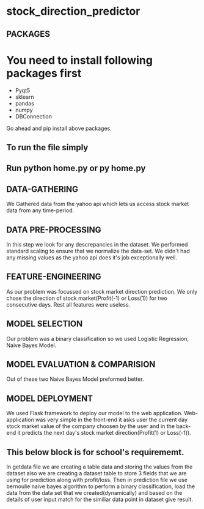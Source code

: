 # stock_direction_predictor


## PACKAGES
<h1>You need to install following packages first</h1>
<ul><li> Pyqt5</li>
<li>sklearn </li>
<li>pandas </li>
<li> numpy </li>
<li> DBConnection</li>
</ul>
<p>Go ahead and pip install above packages.</p>

<h2>To run the file simply </h2>
<h2>Run python home.py or py home.py</h2>



## DATA-GATHERING

We Gathered data from the yahoo api which lets us access stock market data from any time-period.




## DATA PRE-PROCESSING
In this step we look for any descrepancies in the dataset. We performed standard scaling to ensure that we normalize the data-set.
We didn't had any missing values as the yahoo api does it's job exceptionally well.




## FEATURE-ENGINEERING
As our problem was focussed on stock market direction prediction. We only chose the direction of stock market(Profit(-1) or Loss(1)) for two consecutive days. Rest all features were useless.


## MODEL SELECTION

Our problem was a binary classification so we used Logistic Regression, Naive Bayes Model. 

## MODEL EVALUATION & COMPARISION
Out of these two Naive Bayes Model preformed better.



## MODEL DEPLOYMENT
We used Flask framework to deploy our model to the web application. Web-application was very simple in the front-end it asks user the current day stock market value of the company choosen by the user and in the back-end it predicts the next day's stock market direction(Profit(1) or Loss(-1)).


## This below block is for school's requirememt.

<p>In getdata file we are creating a table data and storing the values from the dataset
also we are creating a dataset table to store 3 fields that we are using for prediction 
along with profit/loss. 
Then in prediction file we use bernoulie naive bayes algorithm to perform a binary 
classification, load the data from the data set that we created(dynamically) and 
based on the details of user input match for the similiar data point in dataset
give result.</p>
